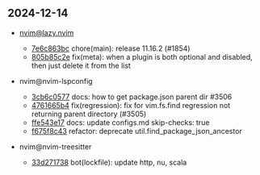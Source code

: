 ## 2024-12-14

* nvim@lazy.nvim
  - [7e6c863bc](https://github.com/folke/lazy.nvim/commit/7e6c863bc7563efbdd757a310d17ebc95166cef3) chore(main): release 11.16.2 (#1854)
  - [805b85c2e](https://github.com/folke/lazy.nvim/commit/805b85c2ea3bd6f9506ef22cbd6e3a39172b5b08) fix(meta): when a plugin is both optional and disabled, then just delete it from the list

* nvim@nvim-lspconfig
  - [3cb6c0577](https://github.com/neovim/nvim-lspconfig/commit/3cb6c05779459eb5fe9cddbb47675593594f0415) docs: how to get package.json parent dir #3506
  - [4761665b4](https://github.com/neovim/nvim-lspconfig/commit/4761665b4be82c46612cdfb4ea9c90de25875c4f) fix(regression): fix for vim.fs.find regression not returning parent directory (#3505)
  - [ffe543e17](https://github.com/neovim/nvim-lspconfig/commit/ffe543e171792e4e7c42f1e73c4ab5c6fe71b861) docs: update configs.md skip-checks: true
  - [f675f8c43](https://github.com/neovim/nvim-lspconfig/commit/f675f8c430ae3012f6d140899c2cec3b59e9cb43) refactor: deprecate util.find_package_json_ancestor

* nvim@nvim-treesitter
  - [33d271738](https://github.com/nvim-treesitter/nvim-treesitter/commit/33d27173876499a0f037cb9edff90d583711b6ae) bot(lockfile): update http, nu, scala